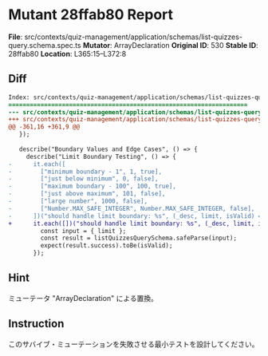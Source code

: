 # Mutant 28ffab80 Report

**File**: src/contexts/quiz-management/application/schemas/list-quizzes-query.schema.spec.ts
**Mutator**: ArrayDeclaration
**Original ID**: 530
**Stable ID**: 28ffab80
**Location**: L365:15–L372:8

## Diff

```diff
Index: src/contexts/quiz-management/application/schemas/list-quizzes-query.schema.spec.ts
===================================================================
--- src/contexts/quiz-management/application/schemas/list-quizzes-query.schema.spec.ts	original
+++ src/contexts/quiz-management/application/schemas/list-quizzes-query.schema.spec.ts	mutated #530
@@ -361,16 +361,9 @@
   });
 
   describe("Boundary Values and Edge Cases", () => {
     describe("Limit Boundary Testing", () => {
-      it.each([
-        ["minimum boundary - 1", 1, true],
-        ["just below minimum", 0, false],
-        ["maximum boundary - 100", 100, true],
-        ["just above maximum", 101, false],
-        ["large number", 1000, false],
-        ["Number.MAX_SAFE_INTEGER", Number.MAX_SAFE_INTEGER, false],
-      ])("should handle limit boundary: %s", (_desc, limit, isValid) => {
+      it.each([])("should handle limit boundary: %s", (_desc, limit, isValid) => {
         const input = { limit };
         const result = listQuizzesQuerySchema.safeParse(input);
         expect(result.success).toBe(isValid);
       });
```

## Hint

ミューテータ "ArrayDeclaration" による置換。

## Instruction

このサバイブ・ミューテーションを失敗させる最小テストを設計してください。
